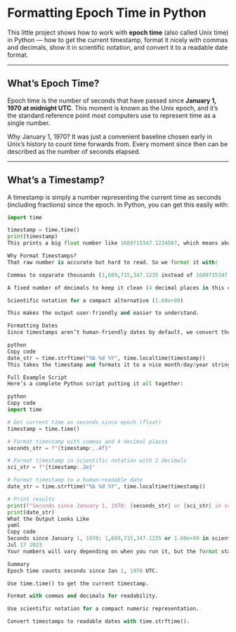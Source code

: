 # Formatting Epoch Time in Python

This little project shows how to work with **epoch time** (also called Unix time) in Python — how to get the current timestamp, format it nicely with commas and decimals, show it in scientific notation, and convert it to a readable date format.

---

## What’s Epoch Time?

Epoch time is the number of seconds that have passed since **January 1, 1970 at midnight UTC**. This moment is known as the Unix epoch, and it’s the standard reference point most computers use to represent time as a single number.

Why January 1, 1970? It was just a convenient baseline chosen early in Unix’s history to count time forwards from. Every moment since then can be described as the number of seconds elapsed.

---

## What’s a Timestamp?

A timestamp is simply a number representing the current time as seconds (including fractions) since the epoch. In Python, you can get this easily with:

```python
import time

timestamp = time.time()
print(timestamp)
This prints a big float number like 1689715347.1234567, which means about 1.6 billion seconds since the epoch.

Why Format Timestamps?
That raw number is accurate but hard to read. So we format it with:

Commas to separate thousands (1,689,715,347.1235 instead of 1689715347.1235)

A fixed number of decimals to keep it clean (4 decimal places in this case)

Scientific notation for a compact alternative (1.69e+09)

This makes the output user-friendly and easier to understand.

Formatting Dates
Since timestamps aren’t human-friendly dates by default, we convert them into readable strings like "Oct 21 2022" using Python’s time.strftime():

python
Copy code
date_str = time.strftime("%b %d %Y", time.localtime(timestamp))
This takes the timestamp and formats it to a nice month/day/year string.

Full Example Script
Here’s a complete Python script putting it all together:

python
Copy code
import time

# Get current time as seconds since epoch (float)
timestamp = time.time()

# Format timestamp with commas and 4 decimal places
seconds_str = f"{timestamp:,.4f}"

# Format timestamp in scientific notation with 2 decimals
sci_str = f"{timestamp:.2e}"

# Format timestamp to a human-readable date
date_str = time.strftime("%b %d %Y", time.localtime(timestamp))

# Print results
print(f"Seconds since January 1, 1970: {seconds_str} or {sci_str} in scientific notation")
print(date_str)
What the Output Looks Like
yaml
Copy code
Seconds since January 1, 1970: 1,689,715,347.1235 or 1.69e+09 in scientific notation
Jul 17 2023
Your numbers will vary depending on when you run it, but the format stays the same.

Summary
Epoch time counts seconds since Jan 1, 1970 UTC.

Use time.time() to get the current timestamp.

Format with commas and decimals for readability.

Use scientific notation for a compact numeric representation.

Convert timestamps to readable dates with time.strftime().